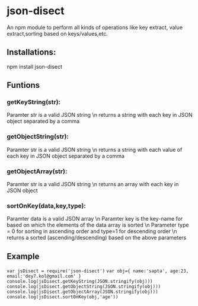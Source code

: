 # json-disect
An npm module to perform all kinds of operations like key extract, value extract,sorting based on keys/values,etc.

## Installations:
npm install json-disect


## Funtions

### getKeyString(str):
Paramter str is a valid JSON string \n
returns a string with each key in JSON object separated by a comma

### getObjectString(str):
Paramter str is a valid JSON string \n
returns a string with each value of each key in JSON object separated by a comma

### getObjectArray(str):
Paramter str is a valid JSON string \n
returns an array with each key in JSON object

### sortOnKey(data,key,type):
Paramter data is a valid JSON array \n
Paramter key is the key-name for based on which the elements of the data array is sorted \n
Parameter type = 0 for sorting in ascending order and type=1 for descending order \n
returns a sorted (ascending/descending) based on the above parameters

## Example

`var jsDisect = require('json-disect')`
`var obj={
            name:'sapta',
            age:23,
            email:'dey7.kol@gmail.com'
        }`
`console.log(jsDisect.getKeyString(JSON.stringify(obj)))`
`console.log(jsDisect.getObjectString(JSON.stringify(obj)))`
`console.log(jsDisect.getObjectArray(JSON.stringify(obj)))`
`console.log(jsDisect.sortOnKey(obj,'age'))`